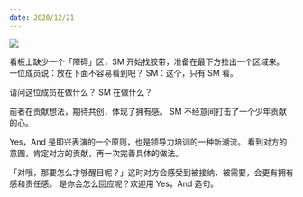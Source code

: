 ```yaml
---
date: 2020/12/21
---
```


<img src='https://img0.baidu.com/it/u=2480503354,1559577148&fm=253&fmt=auto&app=120&f=JPEG?w=750&h=500' />

看板上缺少一个「障碍」区，SM 开始找胶带，准备在最下方拉出一个区域来。
一位成员说：放在下面不容易看到吧？
SM：这个，只有 SM 看。

请问这位成员在做什么？
SM 在做什么？

前者在贡献想法，期待共创，体现了拥有感。
SM 不经意间打击了一个少年贡献的心。

Yes，And 是即兴表演的一个原则，也是领导力培训的一种新潮流。
看到对方的意图，肯定对方的贡献，再一次完善具体的做法。

「对哦，那要怎么才够醒目呢？」这时对方会感受到被接纳，被需要，会更有拥有感和责任感。
是你会怎么回应呢？欢迎用 Yes，And 造句。
